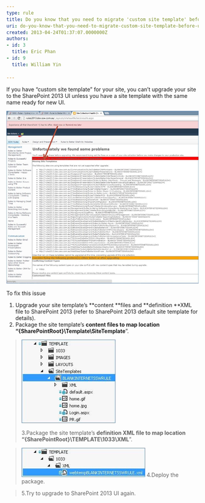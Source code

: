 ```yaml
---
type: rule
title: Do you know that you need to migrate 'custom site template' before upgrade to SharePoint 2013 UI?
uri: do-you-know-that-you-need-to-migrate-custom-site-template-before-upgrade-to-sharepoint-2013-ui
created: 2013-04-24T01:37:07.0000000Z
authors:
- id: 3
  title: Eric Phan
- id: 9
  title: William Yin

---
```


If you have “custom site template” for  your site, you can’t upgrade your site to the SharePoint 2013 UI unless you have a site template with the same name ready for new UI.

![SharePoint will show you an error “Missing Site Templates” that prevents you from upgrading](missingSiteTemplateError.jpg)
 
To fix this issue

1. Upgrade your site template’s **content **files and **definition **XML file to SharePoint 2013 (refer to SharePoint 2013 default site template for details).
2. Package the site template’s **content **files to map location “**{SharePointRoot}\Template\SiteTemplate**”.




> ![siteTemplateStructure.jpg](siteTemplateStructure.jpg) 
> 
> 3.Package the site template’s **definition **XML file to map location “**{SharePointRoot}\TEMPLATE\1033\XML**”.






> ![siteTemplateDefinitionFile.jpg](siteTemplateDefinitionFile.jpg)
> 4.Deploy the package.



> 5.Try to upgrade to SharePoint 2013 UI again.
